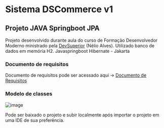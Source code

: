 # Sistema DSCommerce v1
## Projeto JAVA Springboot JPA

Projeto desenvolvido durante aula do curso de Formação Desenvolvedor Moderno ministrado pela [DevSuperior](https://devsuperior.com.br) (Nélio Alves).
Utilizado banco de dados em memória H2.
Javaspringboot
Hibernate - Jakarta

### Documento de requisitos

Documento de requisitos pode ser acessado aqui -> [Documento de Requisitos](https://drive.google.com/drive/folders/1WTBggtq38cLeeQosPHjuhjSLxa94Lmx_)

### Modelo de classes
![image](https://github.com/Sammy192/classProject_dsCommerce_v1/assets/53224915/5b3a378c-3adb-4eec-8a17-f651b574d5f7)

 
 Pode ser baixado o projeto e subir localmente após importar o projeto em uma IDE de sua preferência.
